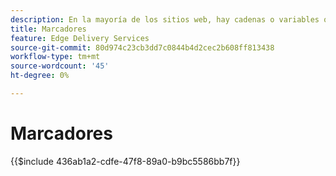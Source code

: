 ```yaml
---
description: En la mayoría de los sitios web, hay cadenas o variables que se utilizarán en todo el sitio. Especialmente en sitios que necesitan admitir varios idiomas, no es buena idea codificar dichos valores. En su lugar, los marcadores de posición se pueden utilizar y administrar centralmente.
title: Marcadores
feature: Edge Delivery Services
source-git-commit: 80d974c23cb3dd7c0844b4d2cec2b608ff813438
workflow-type: tm+mt
source-wordcount: '45'
ht-degree: 0%

---
```


# Marcadores

{{$include 436ab1a2-cdfe-47f8-89a0-b9bc5586bb7f}}